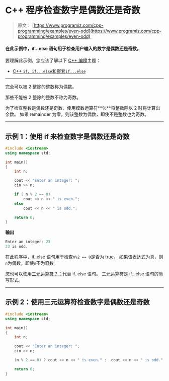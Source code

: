 # C++ 程序检查数字是偶数还是奇数

> 原文： [https://www.programiz.com/cpp-programming/examples/even-odd](https://www.programiz.com/cpp-programming/examples/even-odd)

#### 在此示例中，if...else 语句用于检查用户输入的数字是偶数还是奇数。

要理解此示例，您应该了解以下 [C++ 编程](/cpp-programming "C++ tutorial")主题：

*   [C++ `if`，`if...else`和嵌套`if...else`](/cpp-programming/if-else)

* * *

完全可以被 2 整除的整数称为偶数。

那些不能被 2 整除的整数不称为奇数。

为了检查整数是偶数还是奇数，使用模数运算符**％**将整数除以 2 时将计算出余数。 如果 remainder 为零，则该整数为偶数，即使不是整数也为奇数。

* * *

## 示例 1：使用 if 来检查数字是偶数还是奇数

```cpp
#include <iostream>
using namespace std;

int main()
{
    int n;

    cout << "Enter an integer: ";
    cin >> n;

    if ( n % 2 == 0)
        cout << n << " is even.";
    else
        cout << n << " is odd.";

    return 0;
} 
```

**输出**

```cpp
Enter an integer: 23
23 is odd.
```

在此程序中，if..else 语句用于检查`n%2 == 0`是否为 true。 如果该表达式为真，则`n`为偶数，即使`n`不为奇数。

您也可以使用[三元运算符？：](/cpp-programming/if-else#conditional-operator "C++ conditional operator")代替 if..else 语句。 三元运算符是 if...else 语句的简写形式。

* * *

## 示例 2：使用三元运算符检查数字是偶数还是奇数

```cpp
#include <iostream>
using namespace std;

int main()
{
    int n;

    cout << "Enter an integer: ";
    cin >> n;

    (n % 2 == 0) ? cout << n << " is even." :  cout << n << " is odd.";

    return 0;
}
```